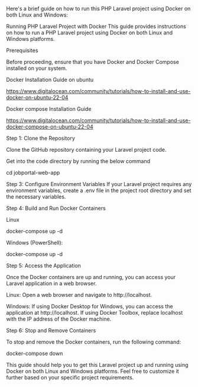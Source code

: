 Here's a brief guide on how to run this PHP Laravel project using Docker on both Linux and Windows:

Running PHP Laravel Project with Docker
This guide provides instructions on how to run a PHP Laravel project using Docker on both Linux and Windows platforms.

Prerequisites

Before proceeding, ensure that you have Docker and Docker Compose installed on your system.


Docker Installation Guide on ubuntu 



https://www.digitalocean.com/community/tutorials/how-to-install-and-use-docker-on-ubuntu-22-04


Docker compose Installation Guide

https://www.digitalocean.com/community/tutorials/how-to-install-and-use-docker-compose-on-ubuntu-22-04

Step 1: Clone the Repository


Clone the GitHub repository containing your Laravel project code.


Get into the code directory by running the below command


cd jobportal-web-app

Step 3: Configure Environment Variables
If your Laravel project requires any environment variables, create a .env file in the project root directory and set the necessary variables.

Step 4: Build and Run Docker Containers

Linux

docker-compose up -d

Windows (PowerShell):

docker-compose up -d

Step 5: Access the Application


Once the Docker containers are up and running, you can access your Laravel application in a web browser.

Linux: Open a web browser and navigate to http://localhost.


Windows: If using Docker Desktop for Windows, you can access the application at http://localhost. 
If using Docker Toolbox, replace localhost with the IP address of the Docker machine.


Step 6: Stop and Remove Containers


To stop and remove the Docker containers, run the following command:


docker-compose down


This guide should help you to get this Laravel project up and running using Docker on both Linux and Windows platforms. 
Feel free to customize it further based on your specific project requirements.
